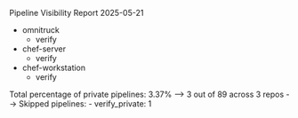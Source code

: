 Pipeline Visibility Report 2025-05-21

* omnitruck
    * verify
* chef-server
    * verify
* chef-workstation
    * verify

Total percentage of private pipelines: 3.37%
  --> 3 out of 89 across 3 repos
  --> Skipped pipelines:
    - verify_private: 1
